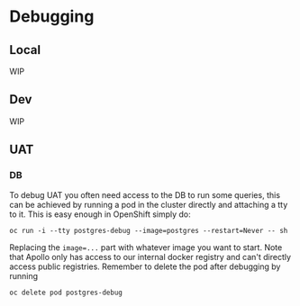 # Debugging

## Local
WIP

## Dev
WIP

## UAT
### DB
To debug UAT you often need access to the DB to run some queries, this can be achieved by running a pod in the cluster directly and attaching a tty to it. This is easy enough in OpenShift simply do:

    oc run -i --tty postgres-debug --image=postgres --restart=Never -- sh

Replacing the `image=...` part with whatever image you want to start. Note that Apollo only has access to our internal docker registry and can't directly access public registries. Remember to delete the pod after debugging by running

    oc delete pod postgres-debug
